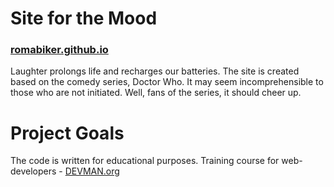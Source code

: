 # Site for the Mood
### [romabiker.github.io](http://romabiker.github.io)

Laughter prolongs life and recharges our batteries. The site is created based on the comedy series, Doctor Who. It may seem incomprehensible to those who are not initiated. Well, fans of the series, it should cheer up.

# Project Goals

The code is written for educational purposes. Training course for web-developers - [DEVMAN.org](https://devman.org)
